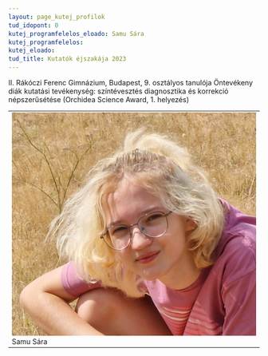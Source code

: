 ```yaml
---
layout: page_kutej_profilok
tud_idopont: 0
kutej_programfelelos_eloado: Samu Sára
kutej_programfelelos: 
kutej_eloado:
tud_title: Kutatók éjszakája 2023
---
```


II. Rákóczi Ferenc Gimnázium, Budapest, 9. osztályos tanulója
Öntevékeny diák kutatási tevékenység: színtévesztés diagnosztika és korrekció népszerűsétése (Orchidea Science Award, 1. helyezés)



 <table class="picture">
<tr>
<td>

<div class="gallery">
    <img src="images/samu_sara.jpg" max-width="250" max-height="200">
  <div class="desc">Samu Sára</div>
</div>

</td>
</tr>
</table>
